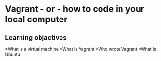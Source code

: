 # Vagrant - or - how to code in your local computer
## Learning objactives
*What is a virtual machine
*What is Vagrant
*Who wrote Vagrant
*What is Ubuntu
